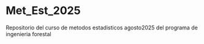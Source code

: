 # Met_Est_2025
Repositorio del curso de metodos estadisticos agosto2025 del programa de ingenieria forestal

